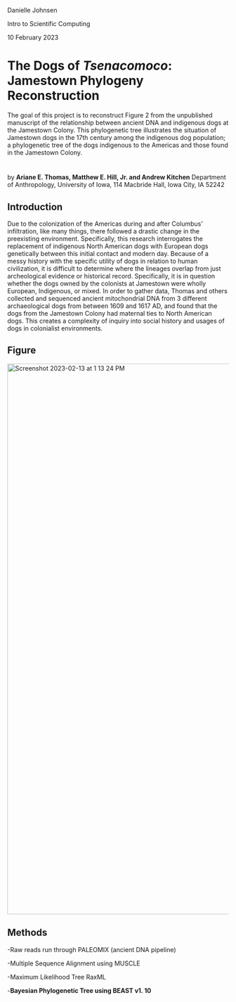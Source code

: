 Danielle Johnsen

Intro to Scientific Computing

10 February 2023

# The Dogs of _Tsenacomoco_: Jamestown Phylogeny Reconstruction


The goal of this project is to reconstruct Figure 2 from the unpublished manuscript of the relationship between ancient DNA and indigenous dogs at the Jamestown Colony. This phylogenetic tree illustrates the situation of Jamestown dogs in the 17th century among the indigenous dog population; a phylogenetic tree of the dogs indigenous to the Americas and those found in the Jamestown Colony.


# 

by **Ariane E. Thomas, Matthew E. Hill, Jr. and Andrew Kitchen** Department of Anthropology, University of Iowa, 114 Macbride Hall, Iowa City, IA 52242

## Introduction
Due to the colonization of the Americas during and after Columbus' infiltration, like many things, there followed a drastic change in the preexisting environment. Specifically, this research interrogates the replacement of indigenous North American dogs with European dogs genetically between this initial contact and modern day. Because of a messy history with the specific utility of dogs in relation to human civilization, it is difficult to determine where the lineages overlap from just archeological evidence or historical record. Specifically, it is in question whether the dogs owned by the colonists at Jamestown were wholly European, Indigenous, or mixed. In order to gather data, Thomas and others collected and sequenced ancient mitochondrial DNA from 3 different archaeological dogs from between 1609 and 1617 AD, and found that the dogs from the Jamestown Colony had maternal ties to North American dogs. This creates a complexity of inquiry into social history and usages of dogs in colonialist environments.

## Figure
<img width="1253" alt="Screenshot 2023-02-13 at 1 13 24 PM" src="https://user-images.githubusercontent.com/124938981/218552120-6f217be1-d7a7-4cca-ac35-b54a09f4ac05.png">


## Methods
-Raw reads run through PALEOMIX (ancient DNA pipeline)

-Multiple Sequence Alignment using MUSCLE

-Maximum Likelihood Tree RaxML

-**Bayesian Phylogenetic Tree using BEAST v1. 10**

